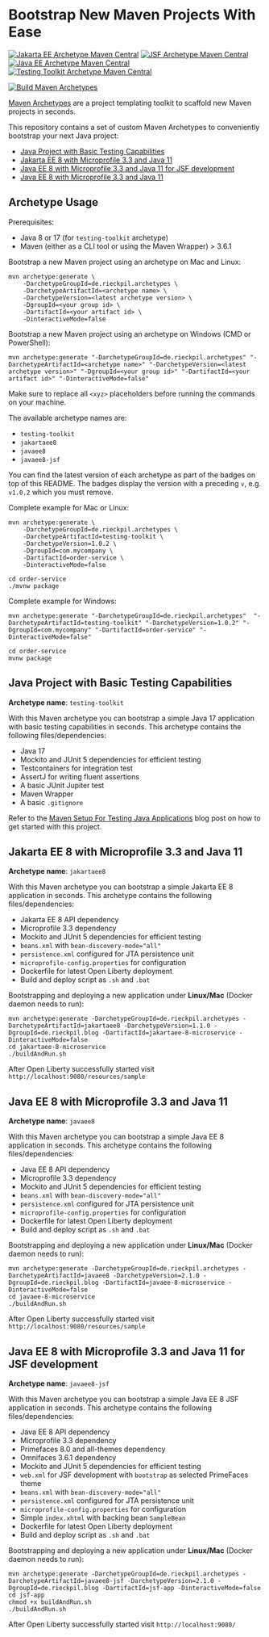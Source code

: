 # Bootstrap New Maven Projects With Ease

[![Jakarta EE Archetype Maven Central](https://img.shields.io/maven-central/v/de.rieckpil.archetypes/jakartaee8.svg?label=Jakarta%20EE%20Archetype%20Maven%20Central)](https://search.maven.org/search?q=g:%22de.rieckpil.archetypes%22%20AND%20a:%22jakartaee8%22)
[![JSF Archetype Maven Central](https://img.shields.io/maven-central/v/de.rieckpil.archetypes/javaee8-jsf.svg?label=JSF%20Archetype%20Maven%20Central)](https://search.maven.org/search?q=g:%22de.rieckpil.archetypes%22%20AND%20a:%22javaee8-jsf%22)
[![Java EE Archetype Maven Central](https://img.shields.io/maven-central/v/de.rieckpil.archetypes/javaee8.svg?label=Java%20EE%20Archetype%20Maven%20Central)](https://search.maven.org/search?q=g:%22de.rieckpil.archetypes%22%20AND%20a:%22javaee8%22)
[![Testing Toolkit Archetype Maven Central](https://img.shields.io/maven-central/v/de.rieckpil.archetypes/testing-toolkit.svg?label=Testing%20Toolkit%20Archetype%20Maven%20Central)](https://search.maven.org/search?q=g:%22de.rieckpil.archetypes%22%20AND%20a:%22testing-toolkit%22)

[![Build Maven Archetypes](https://github.com/rieckpil/custom-maven-archetypes/workflows/Build%20Maven%20Archetypes/badge.svg)](https://github.com/rieckpil/custom-maven-archetypes/actions)

[Maven Archetypes](https://maven.apache.org/guides/introduction/introduction-to-archetypes.html) are a project templating toolkit to scaffold new Maven projects in seconds.

This repository contains a set of custom Maven Archetypes to conveniently bootstrap your next Java project:

* [Java Project with Basic Testing Capabilities](#java-project-with-basic-testing-capabilities)
* [Jakarta EE 8 with Microprofile 3.3 and Java 11](#jakarta-ee-8-with-microprofile-33-and-java-11)
* [Java EE 8 with Microprofile 3.3 and Java 11 for JSF development](#java-ee-8-with-microprofile-33-and-java-11-for-jsf-development)
* [Java EE 8 with Microprofile 3.3 and Java 11](#java-ee-8-with-microprofile-33-and-java-11)

## Archetype Usage

Prerequisites:

* Java 8 or 17 (for `testing-toolkit` archetype)
* Maven (either as a CLI tool or using the Maven Wrapper) > 3.6.1

Bootstrap a new Maven project using an archetype on Mac and Linux:

```shell
mvn archetype:generate \
    -DarchetypeGroupId=de.rieckpil.archetypes \
    -DarchetypeArtifactId=<archetype name> \
    -DarchetypeVersion=<latest archetype version> \
    -DgroupId=<your group id> \
    -DartifactId=<your artifact id> \
    -DinteractiveMode=false
```

Bootstrap a new Maven project using an archetype on Windows (CMD or PowerShell):

```shell
mvn archetype:generate "-DarchetypeGroupId=de.rieckpil.archetypes" "-DarchetypeArtifactId=<archetype name>" "-DarchetypeVersion=<latest archetype version>" "-DgroupId=<your group id>" "-DartifactId=<your artifact id>" "-DinteractiveMode=false"
```

Make sure to replace all `<xyz>` placeholders before running the commands on your machine.

The available archetype names are:

- `testing-toolkit`
- `jakartaee8`
- `javaee8`
- `javaee8-jsf`

You can find the latest version of each archetype as part of the badges on top of this README. The badges display the version with a preceding `v`, e.g. `v1.0.2` which you must remove.

Complete example for Mac or Linux:

```shell
mvn archetype:generate \
    -DarchetypeGroupId=de.rieckpil.archetypes \
    -DarchetypeArtifactId=testing-toolkit \
    -DarchetypeVersion=1.0.2 \
    -DgroupId=com.mycompany \
    -DartifactId=order-service \
    -DinteractiveMode=false
```

```shell
cd order-service
./mvnw package
```

Complete example for Windows:

```shell
mvn archetype:generate "-DarchetypeGroupId=de.rieckpil.archetypes"  "-DarchetypeArtifactId=testing-toolkit" "-DarchetypeVersion=1.0.2" "-DgroupId=com.mycompany" "-DartifactId=order-service" "-DinteractiveMode=false"
```
```shell
cd order-service
mvnw package
```

## Java Project with Basic Testing Capabilities

**Archetype name**: `testing-toolkit`

With this Maven archetype you can bootstrap a simple Java 17 application with basic testing capabilities in seconds. This archetype contains the following files/dependencies:

* Java 17
* Mockito and JUnit 5 dependencies for efficient testing
* Testcontainers for integration test
* AssertJ for writing fluent assertions
* A basic JUnit Jupiter test
* Maven Wrapper
* A basic `.gitignore`

Refer to the [Maven Setup For Testing Java Applications](https://rieckpil.de/maven-setup-for-testing-java-applications/) blog post on how to get started with this project.

## Jakarta EE 8 with Microprofile 3.3 and Java 11

**Archetype name**: `jakartaee8`

With this Maven archetype you can bootstrap a simple Jakarta EE 8 application in seconds. This archetype contains the following files/dependencies:

* Jakarta EE 8 API dependency
* Microprofile 3.3 dependency
* Mockito and JUnit 5 dependencies for efficient testing
* `beans.xml` with `bean-discovery-mode="all"`
* `persistence.xml` configured for JTA persistence unit
* `microprofile-config.properties` for configuration
* Dockerfile for latest Open Liberty deployment
* Build and deploy script as `.sh` and `.bat`

Bootstrapping and deploying a new application under **Linux/Mac** (Docker daemon needs to run):

```
mvn archetype:generate -DarchetypeGroupId=de.rieckpil.archetypes -DarchetypeArtifactId=jakartaee8 -DarchetypeVersion=1.1.0 -DgroupId=de.rieckpil.blog -DartifactId=jakartaee-8-microservice -DinteractiveMode=false
cd jakartaee-8-microservice
./buildAndRun.sh
```

After Open Liberty successfully started visit `http://localhost:9080/resources/sample`

## Java EE 8 with Microprofile 3.3 and Java 11

**Archetype name**: `javaee8`

With this Maven archetype you can bootstrap a simple Java EE 8 application in seconds. This archetype contains the following files/dependencies:

* Java EE 8 API dependency
* Microprofile 3.3 dependency
* Mockito and JUnit 5 dependencies for efficient testing
* `beans.xml` with `bean-discovery-mode="all"`
* `persistence.xml` configured for JTA persistence unit
* `microprofile-config.properties` for configuration
* Dockerfile for latest Open Liberty deployment
* Build and deploy script as `.sh` and `.bat`

Bootstrapping and deploying a new application under **Linux/Mac** (Docker daemon needs to run):

```
mvn archetype:generate -DarchetypeGroupId=de.rieckpil.archetypes -DarchetypeArtifactId=javaee8 -DarchetypeVersion=2.1.0 -DgroupId=de.rieckpil.blog -DartifactId=javaee-8-microservice -DinteractiveMode=false
cd javaee-8-microservice
./buildAndRun.sh
```

After Open Liberty successfully started visit `http://localhost:9080/resources/sample`

## Java EE 8 with Microprofile 3.3 and Java 11 for JSF development

**Archetype name**: `javaee8-jsf`

With this Maven archetype you can bootstrap a simple Java EE 8 JSF application in seconds. This archetype contains the following files/dependencies:

* Java EE 8 API dependency
* Microprofile 3.3 dependency
* Primefaces 8.0 and all-themes dependency
* Omnifaces 3.6.1 dependency
* Mockito and JUnit 5 dependencies for efficient testing
* `web.xml` for JSF development with `bootstrap` as selected PrimeFaces theme
* `beans.xml` with `bean-discovery-mode="all"`
* `persistence.xml` configured for JTA persistence unit
* `microprofile-config.properties` for configuration
* Simple `index.xhtml` with backing bean `SampleBean`
* Dockerfile for latest Open Liberty deployment
* Build and deploy script as `.sh` and `.bat`

Bootstrapping and deploying a new application under **Linux/Mac** (Docker daemon needs to run):

```
mvn archetype:generate -DarchetypeGroupId=de.rieckpil.archetypes -DarchetypeArtifactId=javaee8-jsf -DarchetypeVersion=2.1.0 -DgroupId=de.rieckpil.blog -DartifactId=jsf-app -DinteractiveMode=false
cd jsf-app
chmod +x buildAndRun.sh
./buildAndRun.sh
```

After Open Liberty successfully started visit `http://localhost:9080/`
